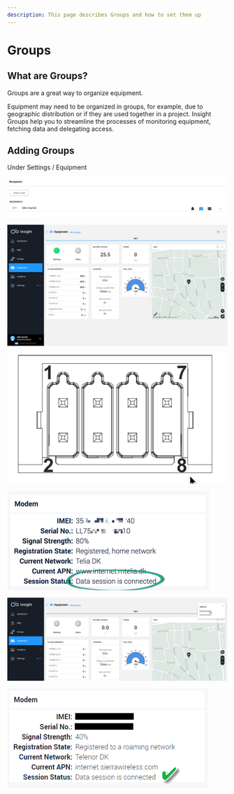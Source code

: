 ```yaml
---
description: This page describes Groups and how to set them up
---
```

# Groups

## What are Groups?

Groups are a great way to organize equipment. 

Equipment may need to be organized in groups, for example, due to geographic distribution or if they are used together in a project. Insight Groups help you to streamline the processes of monitoring equipment, fetching data and delegating access.

## Adding Groups



Under Settings / Equipment

![](<../.gitbook/assets/image (55).png>)

![](../.gitbook/assets/image.png)



![](<../.gitbook/assets/image (59).png>)

![](<../.gitbook/assets/image (64).png>)

![](<../.gitbook/assets/image (56).png>)

![The Group indicates the number of units of each type](<../.gitbook/assets/image (54).png>)

